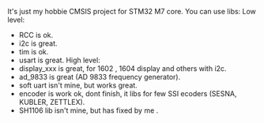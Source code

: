 It's just my hobbie CMSIS project for STM32  M7 core. 
You can use libs:
    Low level:
- RCC is ok.
- i2c is great.
- tim is ok.
- usart is great.
    High level:
- display_xxx is great, for 1602 , 1604 display and others with i2c.
- ad_9833 is great  (AD 9833 frequency generator).
- soft uart isn't mine, but works great.
- encoder is work ok, dont finish, it libs for few SSI ecoders (SESNA, KUBLER, ZETTLEX).
- SH1106 lib isn't mine, but has fixed by me .
